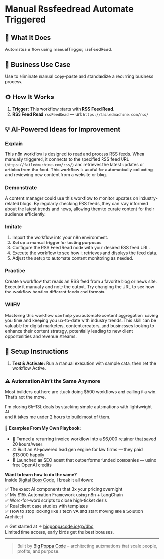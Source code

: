 # Manual Rssfeedread Automate Triggered
  ## 🚀 What It Does
  Automates a flow using manualTrigger, rssFeedRead.
  
  ## 💼 Business Use Case
  Use to eliminate manual copy-paste and standardize a recurring business process.
  
  ## ⚙️ How It Works
  1. **Trigger:** This workflow starts with **RSS Feed Read**.
  2. **RSS Feed Read** `rssFeedRead` — url: `https://failedmachine.com/rss/`
  
  ## 💡 AI-Powered Ideas for Improvement
  ### Explain
This n8n workflow is designed to read and process RSS feeds. When manually triggered, it connects to the specified RSS feed URL (`https://failedmachine.com/rss/`) and retrieves the latest updates or articles from the feed. This workflow is useful for automatically collecting and reviewing new content from a website or blog.

### Demonstrate
A content manager could use this workflow to monitor updates on industry-related blogs. By regularly checking RSS feeds, they can stay informed about the latest trends and news, allowing them to curate content for their audience efficiently.

### Imitate
1. Import the workflow into your n8n environment.
2. Set up a manual trigger for testing purposes.
3. Configure the RSS Feed Read node with your desired RSS feed URL.
4. Execute the workflow to see how it retrieves and displays the feed data.
5. Adjust the setup to automate content monitoring as needed.

### Practice
Create a workflow that reads an RSS feed from a favorite blog or news site. Execute it manually and note the output. Try changing the URL to see how the workflow handles different feeds and formats.

### WIIFM
Mastering this workflow can help you automate content aggregation, saving you time and keeping you up-to-date with industry trends. This skill can be valuable for digital marketers, content creators, and businesses looking to enhance their content strategy, potentially leading to new client opportunities and revenue streams.
  
  ## 🔧 Setup Instructions
  1. **Test & Activate:** Run a manual execution with sample data, then set the workflow Active.
  
### ⚠️ Automation Ain’t the Same Anymore

Most builders out here are stuck doing $500 workflows and calling it a win.  
That’s not the move.  

I'm closing $6k–$13k deals by stacking simple automations with lightweight AI...  
and it takes me under 2 hours to build most of them.

#### 🧠 Examples From My Own Playbook:
- 🔁 Turned a recurring invoice workflow into a $6,000 retainer that saved 20 hours/week  
- ⚖️ Built an AI-powered lead gen engine for law firms — they paid $13,000 happily  
- 🚀 Launched an SEO agent that outperforms funded companies — using free OpenAI credits  

**Want to learn how to do the same?**  
Inside [Digital Boss Code](https://bigpoppacode.io/go/dbc), I break it all down:

✅ The exact AI components that 3x your pricing overnight  
✅ My $15k Automation Framework using n8n + LangChain  
✅ Word-for-word scripts to close high-ticket deals  
✅ Real client case studies with templates  
✅ How to stop looking like a tech VA and start moving like a Solution Architect  

🔥 Get started at → [bigpoppacode.io/go/dbc](https://bigpoppacode.io/go/dbc)  
Limited time access, early birds get the best bonuses.

---
> Built by [Big Poppa Code](https://bigpoppacode.io) – architecting automations that scale people, profits, and purpose.
  
